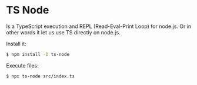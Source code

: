 # TS Node

Is a TypeScript execution and REPL (Read-Eval-Print Loop) for node.js. Or in other words it let us use TS directly on node.js.

Install it:

```bash
$ npm install -D ts-node
```

Execute files:

```bash
$ npx ts-node src/index.ts
```
